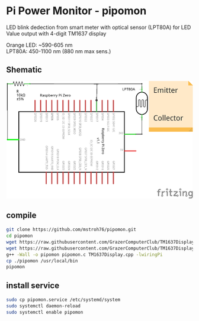 # Pi Power Monitor  - pipomon

LED blink dedection from smart meter with optical sensor (LPT80A) for LED  
Value output with 4-digit TM1637 display


Orange LED: ~590-605 nm  
LPT80A: 450-1100 nm (880 nm max sens.)

## Shematic

![circuit diagram](images/Schaltplan.png)

## compile

```bash
git clone https://github.com/mstroh76/pipomon.git
cd pipomon
wget https://raw.githubusercontent.com/GrazerComputerClub/TM1637Display/master/TM1637Display.cpp
wget https://raw.githubusercontent.com/GrazerComputerClub/TM1637Display/master/TM1637Display.h
g++ -Wall -o pipomon pipomon.c TM1637Display.cpp -lwiringPi
cp ./pipomon /usr/local/bin
pipomon
```


## install service

```bash
sudo cp pipomon.service /etc/systemd/system
sudo systemctl daemon-reload
sudo systemctl enable pipomon
```
